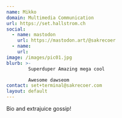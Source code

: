 ```yaml
---
name: Mikko
domain: Multimedia Communication
url: https://set.hallstrom.ch
social:
  - name: mastodon
    url: https://mastodon.art/@sakrecoer
  - name:
    url:
image: /images/pic01.jpg
blurb: >-
        Superduper Amazing mega cool

        Awesome dawseom
contact: set+terminal@sakrecoer.com
layout: default
---
```

Bio and extrajuice gossip!